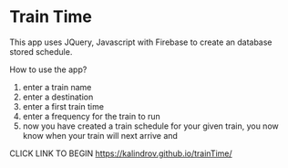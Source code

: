 # Train Time

This app uses JQuery, Javascript with Firebase to create an database stored schedule.

How to use the app?
1. enter a train name
2. enter a destination
3. enter a first train time
4. enter a frequency for the train to run
5. now you have created a train schedule for your given train, you now know when your train will next arrive and 

CLICK LINK TO BEGIN https://kalindrov.github.io/trainTime/
